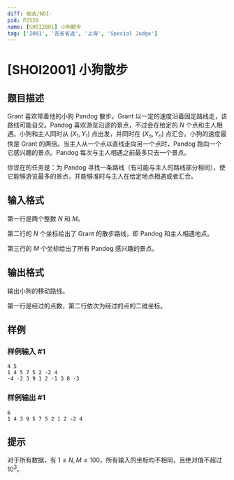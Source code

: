 ```yaml
---
diff: 省选/NOI-
pid: P2526
name: [SHOI2001] 小狗散步
tag: ['2001', '各省省选', '上海', 'Special Judge']
---
```

# [SHOI2001] 小狗散步
## 题目描述

Grant 喜欢带着他的小狗 Pandog 散步。Grant 以一定的速度沿着固定路线走，该路线可能自交。Pandog 喜欢游览沿途的景点，不过会在给定的  $N$ 个点和主人相遇。小狗和主人同时从  $(X_1,Y_1)$ 点出发，并同时在  $(X_n,Y_n)$ 点汇合。小狗的速度最快是 Grant 的两倍。当主人从一个点以直线走向另一个点时，Pandog 跑向一个它感兴趣的景点。Pandog 每次与主人相遇之前最多只去一个景点。

你现在的任务是：为 Pandog 寻找一条路线（有可能与主人的路线部分相同），使它能够游览最多的景点，并能够准时与主人在给定地点相遇或者汇合。
## 输入格式

第一行是两个整数  $N$ 和  $M$。

第二行的  $N$ 个坐标给出了 Grant 的散步路线，即 Pandog 和主人相遇地点。

第三行的  $M$ 个坐标给出了所有 Pandog 感兴趣的景点。
## 输出格式

输出小狗的移动路线。

第一行是经过的点数，第二行依次为经过的点的二维坐标。
## 样例

### 样例输入 #1
```
4 5
1 4 5 7 5 2 -2 4
-4 -2 3 9 1 2 -1 3 8 -3

```
### 样例输出 #1
```
6
1 4 3 9 5 7 5 2 1 2 -2 4
```
## 提示

对于所有数据，有  $1\le N,M\le 100$，所有输入的坐标均不相同，且绝对值不超过  $10^3$。
